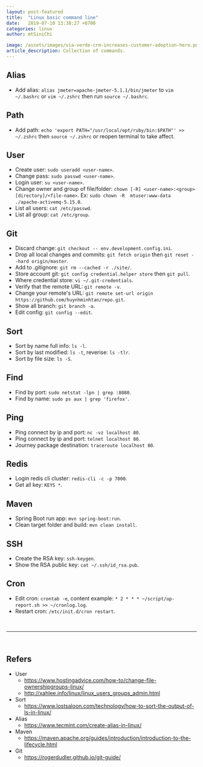 ```yaml
---
layout: post-featured
title:  "Linux basic command line"
date:   2019-07-10 13:38:27 +0700
categories: linux
author: mtSiniChi

image: /assets/images/via-verde-crm-increases-customer-adoption-hero.png
article_description: Collection of commands.
---
```


## Alias

- Add alias: `alias jmeter=apache-jmeter-5.1.1/bin/jmeter` to `vim ~/.bashrc` or `vim ~/.zshrc` then run `source ~/.bashrc`.

## Path

- Add path: `echo 'export PATH="/usr/local/opt/ruby/bin:$PATH"' >> ~/.zshrc` then `source ~/.zshrc` or reopen terminal to take affect.

## User

- Create user: `sudo useradd <user-name>`.
- Change pass: `sudo passwd <user-name>`.
- Login user: `su <user-name>`.
- Change owner and group of file/folder: `chown [-R] <user-name>:<group> [directory]/<file-name>`. Ex: `sudo chown -R  mtuser:www-data ./apache-activemq-5.15.0`.
- List all users: `cat /etc/passwd`.
- List all group: `cat /etc/group`.

## Git

- Discard change: `git checkout -- env.development.config.ini`.
- Drop all local changes and commits: `git fetch origin` then `git reset --hard origin/master`.
- Add to .gitignore: `git rm --cached -r ./site/`.
- Store account git: `git config credential.helper store` then `git pull`.
- Where credential store: `vi ~/.git-credentials`.
- Verify that the remote URL: `git remote -v`.
- Change your remote's URL: `git remote set-url origin https://github.com/huynhminhtan/repo.git`.
- Show all branch: `git branch -a`.
- Edit config: `git config --edit`.

## Sort

- Sort by name full info: `ls -l`.
- Sort by last modified: `ls -t`, reverise: `ls -tlr`.
- Sort by file size: `ls -S`.

## Find

- Find by port: `sudo netstat -lpn | grep :8080`.
- Find by name: `sudo ps aux | grep 'firefox'`.

## Ping

- Ping connect by ip and port: `nc -vz localhost 80`.
- Ping connect by ip and port: `telnet localhost 80`.
- Journey package destination: `traceroute localhost 80`.

## Redis

- Login redis cli cluster: `redis-cli -c -p 7000`.
- Get all key: `KEYS *`.

## Maven

- Spring Boot run app: `mvn spring-boot:run`.
- Clean target folder and build: `mvn clean install`.

## SSH

- Create the RSA key: `ssh-keygen`.
- Show the RSA public key: `cat ~/.ssh/id_rsa.pub`.

## Cron

- Edit cron: `crontab -e`, content example: `* 2 * * * ~/script/up-report.sh >> ~/cronlog.log`.
- Restart cron: `/etc/init.d/cron restart`.

<br>

---

<br>

## Refers

- User
  - https://www.hostingadvice.com/how-to/change-file-ownershipgroups-linux/
  - http://xahlee.info/linux/linux_users_groups_admin.html
- Sort
  - https://www.lostsaloon.com/technology/how-to-sort-the-output-of-ls-in-linux/
- Alias
  - https://www.tecmint.com/create-alias-in-linux/
- Maven
  - https://maven.apache.org/guides/introduction/introduction-to-the-lifecycle.html
- Git
  - https://rogerdudler.github.io/git-guide/
  